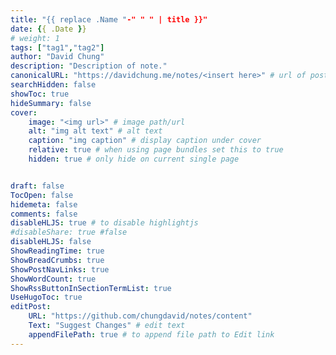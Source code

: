 ```yaml
---
title: "{{ replace .Name "-" " " | title }}"
date: {{ .Date }}
# weight: 1
tags: ["tag1","tag2"]
author: "David Chung"
description: "Description of note."
canonicalURL: "https://davidchung.me/notes/<insert here>" # url of post
searchHidden: false
showToc: true
hideSummary: false
cover:
    image: "<img url>" # image path/url
    alt: "img alt text" # alt text
    caption: "img caption" # display caption under cover
    relative: true # when using page bundles set this to true
    hidden: true # only hide on current single page


draft: false
TocOpen: false
hidemeta: false
comments: false
disableHLJS: true # to disable highlightjs
#disableShare: true #false
disableHLJS: false
ShowReadingTime: true
ShowBreadCrumbs: true
ShowPostNavLinks: true
ShowWordCount: true
ShowRssButtonInSectionTermList: true
UseHugoToc: true
editPost:
    URL: "https://github.com/chungdavid/notes/content"
    Text: "Suggest Changes" # edit text
    appendFilePath: true # to append file path to Edit link
---
```

